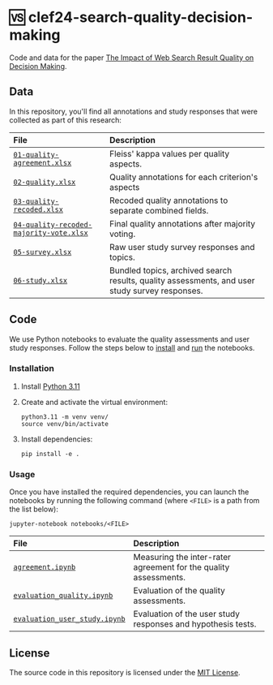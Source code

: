 <!--
[![CI](https://img.shields.io/github/actions/workflow/status/webis-de/clef24-search-quality-decision-making/ci.yml?branch=main&style=flat-square)](https://github.com/webis-de/clef24-search-quality-decision-making/actions/workflows/ci.yml)
[![Code coverage](https://img.shields.io/codecov/c/github/webis-de/clef24-search-quality-decision-making?style=flat-square)](https://codecov.io/github/webis-de/clef24-search-quality-decision-making/)
[![Issues](https://img.shields.io/github/issues/webis-de/clef24-search-quality-decision-making?style=flat-square)](https://github.com/webis-de/clef24-search-quality-decision-making/issues)
[![Commit activity](https://img.shields.io/github/commit-activity/m/webis-de/clef24-search-quality-decision-making?style=flat-square)](https://github.com/webis-de/clef24-search-quality-decision-making/commits)
[![License](https://img.shields.io/github/license/webis-de/clef24-search-quality-decision-making?style=flat-square)](LICENSE)
-->

# 🆚 clef24-search-quality-decision-making

Code and data for the paper [The Impact of Web Search Result Quality on Decision Making](https://webis.de/publications.html?q=argument#reimer_2024).

## Data

In this repository, you'll find all annotations and study responses that were collected as part of this research:

|File|Description|
|:--|:--|
|[`01-quality-agreement.xlsx`](data/01-quality-agreement.xlsx)|Fleiss' kappa values per quality aspects.|
|[`02-quality.xlsx`](data/02-quality.xlsx)|Quality annotations for each criterion's aspects|
|[`03-quality-recoded.xlsx`](data/03-quality-recoded.xlsx)|Recoded quality annotations to separate combined fields.|
|[`04-quality-recoded-majority-vote.xlsx`](data/04-quality-recoded-majority-vote.xlsx)|Final quality annotations after majority voting.|
|[`05-survey.xlsx`](data/05-survey.xlsx)|Raw user study survey responses and topics.|
|[`06-study.xlsx`](data/06-study.xlsx)|Bundled topics, archived search results, quality assessments, and user study survey responses.|

## Code

We use Python notebooks to evaluate the quality assessments and user study responses. Follow the steps below to [install](#installation) and [run](#usage) the notebooks.

### Installation

1. Install [Python 3.11](https://python.org/downloads/)
2. Create and activate the virtual environment:

    ```shell
    python3.11 -m venv venv/
    source venv/bin/activate
    ```

3. Install dependencies:

    ```shell
    pip install -e .
    ```

### Usage

Once you have installed the required dependencies, you can launch the notebooks by running the following command (where `<FILE>` is a path from the list below):

```shell
jupyter-notebook notebooks/<FILE>
```

|File|Description|
|:--|:--|
|[`agreement.ipynb`](notebooks/agreement.ipynb)|Measuring the inter-rater agreement for the quality assessments.|
|[`evaluation_quality.ipynb`](notebooks/evaluation_quality.ipynb)|Evaluation of the quality assessments.|
|[`evaluation_user_study.ipynb`](notebooks/evaluation_user_study.ipynb)|Evaluation of the user study responses and hypothesis tests.|

## License

The source code in this repository is licensed under the [MIT License](LICENSE).
